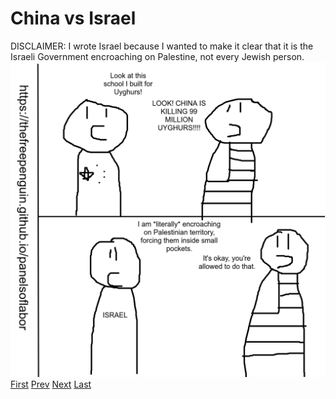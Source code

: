# China vs Israel
DISCLAIMER: I wrote Israel because I wanted to make it clear that it is the Israeli Government encroaching on Palestine, not every Jewish person.
![](images/9.png)
[First](1.md) [Prev](7.md) [Next](index.md) [Last](index.md)

